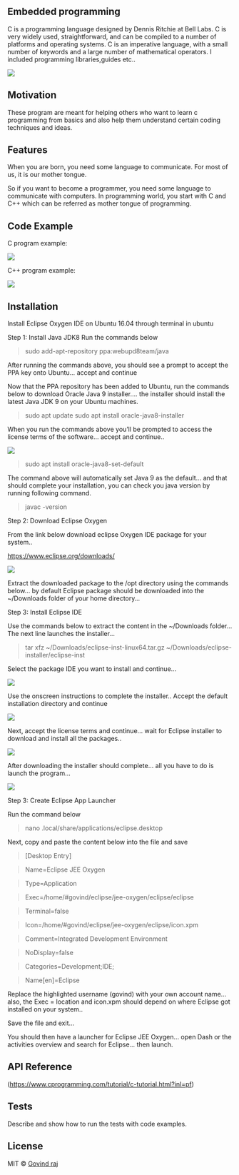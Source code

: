 ## Embedded  programming
C is a programming language designed by Dennis Ritchie at Bell Labs. C is very widely used, straightforward, and can be compiled to a number of platforms and operating systems. C is an imperative language, with a small number of keywords and a large number of mathematical operators. I included programming libraries,guides etc..

![](images/eclipse.png)

## Motivation
These program are meant for helping others who want to learn c programming from basics and also help them understand certain coding techniques and ideas.

## Features
When you are born, you need some language to communicate. For most of us, it is our mother tongue.

So if you want to become a programmer, you need some language to communicate with computers. In programming world, you start with C and C++ which can be referred as mother tongue of programming.

## Code Example

C program example:

![](images/giphy.gif)

C++ program example:

![](images/program.gif)

## Installation

Install Eclipse Oxygen IDE on Ubuntu 16.04 through terminal in ubuntu

Step 1: Install Java JDK8
Run the commands below

>sudo add-apt-repository ppa:webupd8team/java

After running the commands above, you should see a prompt to accept the PPA key onto Ubuntu… accept and continue

Now that the PPA repository has been added to Ubuntu, run the commands below to download Oracle Java 9 installer…. the installer should install the latest Java JDK 9 on your Ubuntu machines.

>sudo apt update
>sudo apt install oracle-java8-installer

When you run the commands above you’ll be prompted to access the license terms of the software… accept and continue..

![](images/Screenshot.png)

>sudo apt install oracle-java8-set-default

The command above will automatically set Java 9 as the default… and that should complete your installation, you can check you java version by running following command.

>javac -version

Step 2: Download Eclipse Oxygen

From the link below download eclipse Oxygen IDE package for your system..

https://www.eclipse.org/downloads/

![](images/Screenshot1.png)

Extract the downloaded package to the /opt directory using the commands below… by default Eclipse package should be downloaded into the ~/Downloads folder of your home directory…

Step 3: Install Eclipse IDE

Use the commands below to extract the content in the  ~/Downloads folder… The next line launches the installer…

> tar xfz ~/Downloads/eclipse-inst-linux64.tar.gz
> ~/Downloads/eclipse-installer/eclipse-inst

Select the package IDE you want to install and continue…

![](images/Screenshot2.png)

Use the onscreen instructions to complete the installer.. Accept the default installation directory and continue

![](images/Screenshot4.png)

Next, accept the license terms and continue… wait for Eclipse installer to download and install all the packages..

![](images/Screenshot5.png)

After downloading the installer should complete… all you have to do is launch the program…

![](images/Screenshot6.png)

Step 3: Create Eclipse App Launcher

Run the command below

>nano .local/share/applications/eclipse.desktop

Next, copy and paste the content below into the file and save

>[Desktop Entry]

>Name=Eclipse JEE Oxygen

>Type=Application

>Exec=/home/#govind/eclipse/jee-oxygen/eclipse/eclipse

>Terminal=false

>Icon=/home/#govind/eclipse/jee-oxygen/eclipse/icon.xpm

>Comment=Integrated Development Environment

>NoDisplay=false

>Categories=Development;IDE;

>Name[en]=Eclipse

Replace the highlighted username (govind) with your own account name… also, the Exec = location and icon.xpm should depend on where Eclipse got installed on your system..

Save the file and exit…

You should then have a launcher for Eclipse JEE Oxygen… open Dash or the activities overview and search for Eclipse… then launch.

## API Reference
(https://www.cprogramming.com/tutorial/c-tutorial.html?inl=pf)

## Tests
Describe and show how to run the tests with code examples.

## License

MIT © [Govind raj]()
